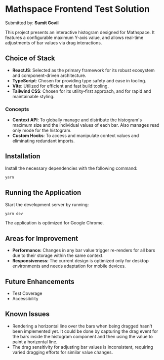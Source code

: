 # Mathspace Frontend Test Solution

Submitted by: **Sumit Govil**

This project presents an interactive histogram designed for Mathspace. It features a configurable maximum Y-axis value, and allows real-time adjustments of bar values via drag interactions.

## Choice of Stack

- **ReactJS**: Selected as the primary framework for its robust ecosystem and component-driven architecture.
- **TypeScript**: Chosen for providing type safety and ease in tooling.
- **Vite**: Utilized for efficient and fast build tooling.
- **Tailwind CSS**: Chosen for its utility-first approach, and for rapid and maintainable styling.

### Concepts

- **Context API**: To globally manage and distribute the histogram's maximum size and the individual values of each bar. Also manages read only mode for the histogram.
- **Custom Hooks**: To access and manipulate context values and eliminating redundant imports.

## Installation

Install the necessary dependencies with the following command:

```bash
yarn
```

## Running the Application

Start the development server by running:

```bash
yarn dev
```

The application is optimized for Google Chrome.

## Areas for Improvement

- **Performance:** Changes in any bar value trigger re-renders for all bars due to their storage within the same context.
- **Responsiveness**: The current design is optimized only for desktop environments and needs adaptation for mobile devices.

## Future Enhancements

- Test Coverage
- Accessibility

## Known Issues

- Rendering a horizontal line over the bars when being dragged hasn't been implemented yet. It could be done by capturing the drag event for the bars inside the histogram component and then using the value to paint a horizontal line.
- The drag sensitivity for adjusting bar values is inconsistent, requiring varied dragging efforts for similar value changes.
